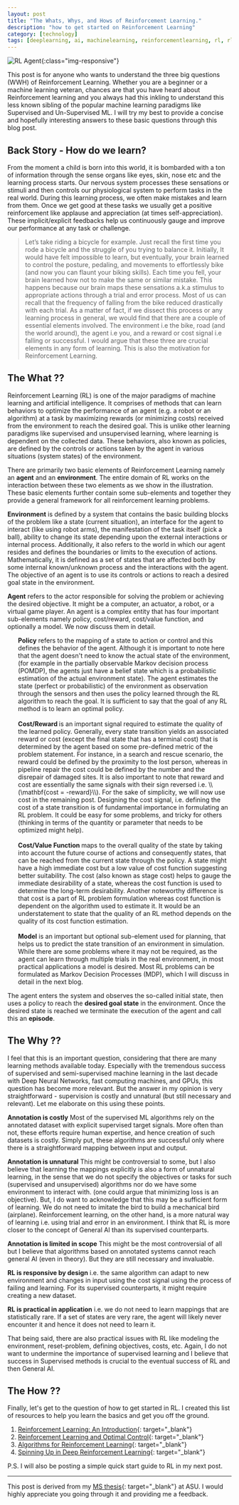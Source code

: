 ```yaml
---
layout: post
title: "The Whats, Whys, and Hows of Reinforcement Learning."
description: "how to get started on Reinforcement Learning"
category: [technology]
tags: [deeplearning, ai, machinelearning, reinforcementlearning, rl, rlbooks, getstarted technology]
---
```


<style type="text/css">
  .img-responsive {
    width: 100%;
    float: center;
    padding-right: 15%;
  }
</style>

![RL Agent](../../../../assets/images/RL_agent.png){:class="img-responsive"}

This post is for anyone who wants to understand the three big questions (WWH) of Reinforcement Learning. 
Whether you are a beginner or a machine learning veteran, chances are that you have heard about Reinforcement learning 
and you always had this inkling to understand this less known sibling of the popular machine learning paradigms like 
Supervised and Un-Supervised ML. I will try my best to provide a concise and hopefully interesting answers to these 
basic questions through this blog post.

## Back Story - How do we learn?

From the moment a child is born into this world, it is bombarded with a ton of information through the sense organs like eyes, skin, nose etc and the learning process starts.  Our nervous system processes these sensations or stimuli and then controls our physiological system to perform tasks in the real world. During this learning process, we often make mistakes and learn from them. Once we get good at these tasks we usually get a positive reinforcement like applause and appreciation (at times self-appreciation). These implicit/explicit feedbacks help us continuously gauge and improve our performance at any task or challenge.

> Let’s take riding a bicycle for example. Just recall the first time you rode a bicycle and the struggle of you trying to balance it. Initially, It would have felt impossible to learn, but eventually, your brain learned to control the posture, pedaling, and movements to effortlessly bike (and now you can flaunt your biking skills). Each time you fell, your brain learned how not to make the same or similar mistake. This happens because our brain maps these sensations a.k.a stimulus to appropriate actions through a trial and error process. Most of us can recall that the frequency of falling from the bike reduced drastically with each trial. As a matter of fact, if we dissect this process or any learning process in general, we would find that there are a couple of essential elements involved. The environment i.e the bike, road (and the world around), the agent i.e you, and a reward or cost signal i.e falling or successful. I would argue that these three are crucial elements in any form of learning. This is also the motivation for Reinforcement Learning.

## The What ??

Reinforcement Learning (RL) is one of the major paradigms of machine learning and artificial intelligence. It comprises of methods that can learn behaviors to optimize the performance of an agent (e.g. a robot or an algorithm) at a task by maximizing rewards (or minimizing costs) received from the environment to reach the desired goal. This is unlike other learning paradigms like supervised and unsupervised learning, where learning is dependent on the collected data. These behaviors, also known as policies, are defined by the controls or actions taken by the agent in various situations (system states) of the environment. 

There are primarily two basic elements of Reinforcement Learning namely an **agent** and an **environment**. The entire domain of RL works on the interaction between these two elements as we show in the illustration. These basic elements further contain some sub-elements and together they provide a general framework for all reinforcement learning problems.

**Environment** is defined by a system that contains the basic building blocks of the problem like a state (current situation), an interface for the agent to interact (like using robot arms), the manifestation of the task itself (pick a ball), ability to change its state depending upon the external interactions or internal process. Additionally, it also refers to the world in which our agent resides and defines the boundaries or limits to the execution of actions. Mathematically, it is defined as a set of states that are affected both by some internal known/unknown process and the interactions with the agent. The objective of an agent is to use its controls or actions to reach a desired goal state in the environment.

**Agent** refers to the actor responsible for solving the problem or achieving the desired objective. It might be a computer, an actuator, a robot, or a virtual game player.  An agent is a complex entity that has four important sub-elements namely policy, cost/reward, cost/value function, and optionally a model. We now discuss them in detail.

<ul> <li style="list-style-type: none;"><b>Policy</b> refers to the mapping of a state to action or control and this defines the behavior of the agent. Although it is important to note here that the agent doesn't need to know the actual state of the environment, (for example in the partially observable Markov decision process (POMDP), the agents just have a belief state which is a probabilistic estimation of the actual environment state). The agent estimates the state (perfect or probabilistic) of the environment as observation through the sensors and then uses the policy learned through the RL algorithm to reach the goal. It is sufficient to say that the goal of any RL method is to learn an optimal policy. </li> <br />

<li style="list-style-type: none;"> <b> Cost/Reward </b> is an important signal required to estimate the quality of the learned policy. Generally, every state transition yields an associated reward or cost (except the final state that has a terminal cost) that is determined by the agent based on some pre-defined metric of the problem statement. For instance, in a search and rescue scenario, the reward could be defined by the proximity to the lost person, whereas in pipeline repair the cost could be defined by the number and the disrepair of damaged sites. It is also important to note that reward and cost are essentially the same signals with their sign reversed i.e. \\(\mathbf{cost = -reward}\\). For the sake of simplicity, we will now use cost in the remaining post. Designing the cost signal, i.e. defining the cost of a state transition is of fundamental importance in formulating an RL problem. It could be easy for some problems, and tricky for others (thinking in terms of the quantity or parameter that needs to be optimized might help). </li> <br />

<li style="list-style-type: none;"><b>Cost/Value Function </b> maps to the overall quality of the state by taking into account the future course of actions and consequently states, that can be reached from the current state through the policy. A state might have a high immediate cost but a low value of cost function suggesting better suitability. The cost (also known as stage cost) helps to gauge the immediate desirability of a state, whereas the cost function is used to determine the long-term desirability. Another noteworthy difference is that cost is a part of RL problem formulation whereas cost function is dependent on the algorithm used to estimate it. It would be an understatement to state that the quality of an RL method depends on the quality of its cost function estimation. </li> <br />

<li style="list-style-type: none;"><b>Model</b> is an important but optional sub-element used for planning, that helps us to predict the state transition of an environment in simulation. While there are some problems where it may not be required, as the agent can learn through multiple trials in the real environment, in most practical applications a model is desired. Most RL problems can be formulated as Markov Decision Processes (MDP), which I will discuss in detail in the next blog.</li> </ul>

The agent enters the system and observes the so-called initial state, then uses a policy to reach the **desired goal state** in the environment. Once the desired state is reached we terminate the execution of the agent and call this an **episode**.

## The Why ??

I feel that this is an important question, considering that there are many learning methods available today. Especially with the tremendous success of supervised and semi-supervised machine learning in the last decade with Deep Neural Networks, fast computing machines, and GPUs, this question has become more relevant. But the answer in my opinion is very straightforward - supervision is costly and unnatural (but still necessary and relevant).  Let me elaborate on this using these points.

**Annotation is costly** Most of the supervised ML algorithms rely on the annotated dataset with explicit supervised target signals. More often than not, these efforts require human expertise, and hence creation of such datasets is costly. Simply put, these algorithms are successful only where there is a straightforward mapping between input and output. 

**Annotation is unnatural** This might be controversial to some, but I also believe that learning the mappings explicitly is also a form of unnatural learning, in the sense that we do not specify the objectives or tasks for such (supervised and unsupervised) algorithms nor do we have some environment to interact with. (one could argue that minimizing loss is an objective). But, I do want to acknowledge that this may be a sufficient form of learning. We do not need to imitate the bird to build a mechanical bird (airplane). Reinforcement learning, on the other hand, is a more natural way of learning i.e. using trial and error in an environment. I think that RL is more closer to the concept of General AI than its supervised counterparts. 

**Annotation is limited in scope** This might be the most controversial of all but I believe that algorithms based on annotated systems cannot reach general AI (even in theory). But they are still necessary and invaluable.

**RL is responsive by design** i.e. the same algorithm can adapt to new environment and changes in input using the cost signal using the process of failing and learning. For its supervised counterparts, it might require creating a new dataset.

**RL is practical in application** i.e. we do not need to learn mappings that are statistically rare. If a set of states are very rare, the agent will likely never encounter it and hence it does not need to learn it.

That being said, there are also practical issues with RL like modeling the environment, reset-problem, defining objectives, costs, etc. Again, I do not want to undermine the importance of supervised learning and I believe that success in Supervised methods is crucial to the eventual success of RL and then General AI.

## The How ??

Finally, let's get to the question of how to get started in RL. I created this list of resources to help you learn the basics and get you off the ground. 


1. [Reinforcement Learning: An Introduction](http://incompleteideas.net/book/RLbook2020.pdf){: target="_blank"}
2. [Reinforcement Learning and Optimal Control](http://www.mit.edu/~dimitrib/RLbook.html){: target="_blank"}
3. [Algorithms for Reinforcement Learning](https://sites.ualberta.ca/~szepesva/rlbook.html){: target="_blank"}
4. [Spinning Up in Deep Reinforcement Learning](https://spinningup.openai.com/en/latest/user/introduction.html#what-this-is){: target="_blank"}


P.S. I will also be posting a simple quick start guide to RL in my next post. 

<hr />

This post is derived from my [MS thesis](https://sahilbprojects.s3.ap-southeast-1.amazonaws.com/my-blog/MS_Thesis.pdf){: target="_blank"} at ASU. I would highly appreciate you going through it and providing me a feedback.